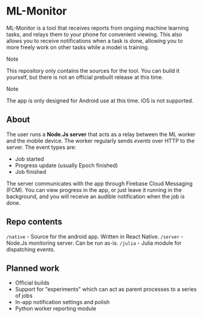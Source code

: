# ML-Monitor

ML-Monitor is a tool that receives reports from ongoing machine learning tasks, and relays them to your phone for convenient viewing. This also allows you to receive notifications when a task is done, allowing you to more freely work on other tasks while a model is training.

> [!NOTE]
> This repository only contains the sources for the tool. You can build it yourself, but there is not an official prebuilt release at this time.

> [!NOTE]
> The app is only designed for Android use at this time. iOS is not supported.

## About
The user runs a **Node.Js server** that acts as a relay between the ML worker and the mobile device.
The worker regularly sends *events* over HTTP to the server. The event types are:

 - Job started
 - Progress update (usually Epoch finished)
 - Job finished

The server communicates with the app through Firebase Cloud Messaging (FCM). You can view progress in the app, or just leave it running in the background, and you will receive an audible notification when the job is done.

## Repo contents
`/native` - Source for the android app. Written in React Native.
`/server` - Node.Js monitoring server. Can be run as-is.
`/julia` - Julia module for dispatching events.

## Planned work

 - Official builds
 - Support for "experiments" which can act as parent processes to a series of jobs
- In-app notification settings and polish
- Python worker reporting module
